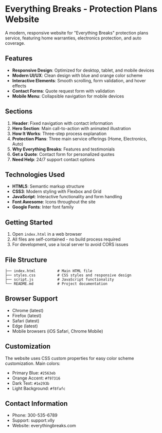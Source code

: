 # Everything Breaks - Protection Plans Website

A modern, responsive website for "Everything Breaks" protection plans service, featuring home warranties, electronics protection, and auto coverage.

## Features

- **Responsive Design**: Optimized for desktop, tablet, and mobile devices
- **Modern UI/UX**: Clean design with blue and orange color scheme
- **Interactive Elements**: Smooth scrolling, form validation, and hover effects
- **Contact Forms**: Quote request form with validation
- **Mobile Menu**: Collapsible navigation for mobile devices

## Sections

1. **Header**: Fixed navigation with contact information
2. **Hero Section**: Main call-to-action with animated illustration
3. **How It Works**: Three-step process explanation
4. **Protection Plans**: Three main service offerings (Home, Electronics, Auto)
5. **Why Everything Breaks**: Features and testimonials
6. **Get a Quote**: Contact form for personalized quotes
7. **Need Help**: 24/7 support contact options

## Technologies Used

- **HTML5**: Semantic markup structure
- **CSS3**: Modern styling with Flexbox and Grid
- **JavaScript**: Interactive functionality and form handling
- **Font Awesome**: Icons throughout the site
- **Google Fonts**: Inter font family

## Getting Started

1. Open `index.html` in a web browser
2. All files are self-contained - no build process required
3. For development, use a local server to avoid CORS issues

## File Structure

```
├── index.html          # Main HTML file
├── styles.css          # CSS styles and responsive design
├── script.js           # JavaScript functionality
└── README.md           # Project documentation
```

## Browser Support

- Chrome (latest)
- Firefox (latest)
- Safari (latest)
- Edge (latest)
- Mobile browsers (iOS Safari, Chrome Mobile)

## Customization

The website uses CSS custom properties for easy color scheme customization. Main colors:
- Primary Blue: `#2563eb`
- Orange Accent: `#f97316`
- Dark Text: `#1e293b`
- Light Background: `#f8fafc`

## Contact Information

- Phone: 300-535-6789
- Support: support.vlly
- Website: everythingbreaks.com
